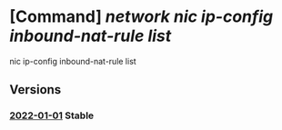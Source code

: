 # [Command] _network nic ip-config inbound-nat-rule list_

nic ip-config inbound-nat-rule list

## Versions

### [2022-01-01](/Resources/mgmt-plane/L3N1YnNjcmlwdGlvbnMve30vcmVzb3VyY2Vncm91cHMve30vcHJvdmlkZXJzL21pY3Jvc29mdC5uZXR3b3JrL25ldHdvcmtpbnRlcmZhY2VzL3t9/2022-01-01.xml) **Stable**

<!-- mgmt-plane /subscriptions/{}/resourcegroups/{}/providers/microsoft.network/networkinterfaces/{} 2022-01-01 properties.ipConfigurations[].properties.loadBalancerInboundNatRules -->

